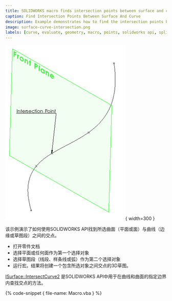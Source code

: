 ```yaml
---
title: SOLIDWORKS macro finds intersection points between surface and curve
caption: Find Intersection Points Between Surface And Curve
description: Example demonstrates how to find the intersection points between selected plane or face with edge or sketch segment
image: surface-curve-intersection.png
labels: [curve, evaluate, geometry, macro, points, solidworks api, spline, intersection, trimmed curve, vba]
---
```

![平面和草图样条线之间的交点](surface-curve-intersection.png){ width=300 }

该示例演示了如何使用SOLIDWORKS API找到所选曲面（平面或面）与曲线（边缘或草图段）之间的交点。

* 打开零件文档
* 选择平面或任何面作为第一个选择对象
* 选择草图段（线段、样条线或弧）作为第二个选择对象
* 运行宏。结果将创建一个包含所选对象之间交点的3D草图。

[ISurface::IntersectCurve2](https://help.solidworks.com/2018/english/api/sldworksapi/solidworks.interop.sldworks~solidworks.interop.sldworks.isurface~intersectcurve2.html) 是SOLIDWORKS API中用于在曲线和曲面的指定边界内查找交点的方法。

{% code-snippet { file-name: Macro.vba } %}